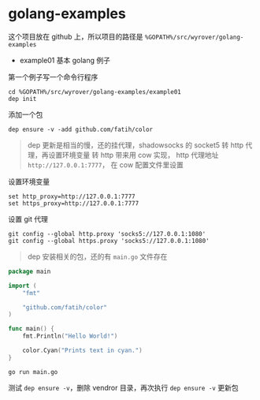 # golang-examples


这个项目放在 github 上，所以项目的路径是 `%GOPATH%/src/wyrover/golang-examples`


- example01 基本 golang 例子

第一个例子写一个命令行程序

```
cd %GOPATH%/src/wyrover/golang-examples/example01
dep init
```

添加一个包

```
dep ensure -v -add github.com/fatih/color
```


> dep 更新是相当的慢，还的挂代理，shadowsocks 的 socket5 转 http 代理，再设置环境变量
> 转 http 带来用 cow 实现， http 代理地址 `http://127.0.0.1:7777`， 在 cow 配置文件里设置

设置环境变量
```
set http_proxy=http://127.0.0.1:7777
set https_proxy=http://127.0.0.1:7777

```

设置 git 代理

```
git config --global http.proxy 'socks5://127.0.0.1:1080'
git config --global https.proxy 'socks5://127.0.0.1:1080'
```

> dep 安装相关的包，还的有 `main.go` 文件存在


```go
package main

import (
    "fmt"

    "github.com/fatih/color"
)

func main() {
    fmt.Println("Hello World!")

    color.Cyan("Prints text in cyan.")
}
```

```
go run main.go
```

测试 `dep ensure -v`，删除 vendror 目录，再次执行 `dep ensure -v` 更新包





